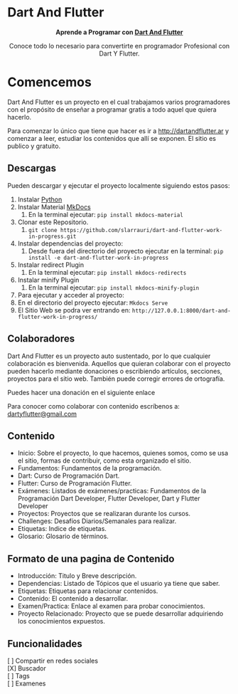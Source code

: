# Dart And Flutter

<p align="center">
  <strong>
    Aprende a Programar con
    <a href="https://www.dartandflutter.ar/">Dart And Flutter</a>
  </strong>
</p>

<p align="center">
  Conoce todo lo necesario para convertirte en programador Profesional con Dart Y Flutter. 
</p>

# Comencemos
Dart And Flutter es un proyecto en el cual trabajamos varios programadores con el propósito de enseñar a programar gratis a todo aquel que quiera hacerlo. 

Para comenzar lo único que tiene que hacer es ir a http://dartandflutter.ar y comenzar a leer, estudiar los contenidos que allí se exponen. El sitio es publico y gratuito. 

## Descargas
Pueden descargar y ejecutar el proyecto localmente siguiendo estos pasos: 

1. Instalar [Python](https://www.python.org/)  
2. Instalar Material [MkDocs](https://squidfunk.github.io/mkdocs-material/getting-started/)   
   1. En la terminal ejecutar: `pip install mkdocs-material`  
3. Clonar este Repositorio.  
   1. `git clone https://github.com/slarrauri/dart-and-flutter-work-in-progress.git`   
4. Instalar dependencias del proyecto:  
   1. Desde fuera del directorio del proyecto ejecutar en la terminal: `pip install -e dart-and-flutter-work-in-progress`  
5. Instalar redirect Plugin  
   1.  En la terminal ejecutar: `pip install mkdocs-redirects`  
6. Instalar minify Plugin  
   1.  En la terminal ejecutar: `pip install mkdocs-minify-plugin`  
7. Para ejecutar y acceder al  proyecto: 
8. En el directorio del proyecto ejecutar: `Mkdocs Serve` 
9. El Sitio Web se podra ver entrando en: `http://127.0.0.1:8000/dart-and-flutter-work-in-progress/`


## Colaboradores
Dart And Flutter es un proyecto auto sustentado, por lo que cualquier colaboración es bienvenida. 
Aquellos que quieran colaborar con el proyecto pueden hacerlo mediante donaciones o escribiendo artículos, secciones, proyectos para el sitio web. 
También puede corregir errores de ortografía. 

Puedes hacer una donación en el siguiente enlace

Para conocer como colaborar con contenido escríbenos a: dartyflutter@gmail.com 

## Contenido

- Inicio: Sobre el proyecto, lo que hacemos, quienes somos, como se usa el sitio, formas de contribuir, como esta organizado el sitio.
- Fundamentos: Fundamentos de la programación.
- Dart: Curso de Programación Dart.
- Flutter: Curso de Programación Flutter.
- Exámenes: Listados de exámenes/practicas: Fundamentos de la Programación Dart Developer, Flutter Developer, Dart y Flutter Developer
- Proyectos: Proyectos que se realizaran durante los cursos.
- Challenges: Desafíos Diarios/Semanales para realizar. 
- Etiquetas: Indice de etiquetas.
- Glosario: Glosario de términos.

## Formato de una pagina de Contenido

- Introducción: Titulo y Breve descripción.
- Dependencias: Listado de Tópicos que el usuario ya tiene que saber.
- Etiquetas: Etiquetas para relacionar contenidos.
- Contenido: El contenido a desarrollar.
- Examen/Practica: Enlace al examen para probar conocimientos.
- Proyecto Relacionado: Proyecto que se puede desarrollar adquiriendo los conocimientos expuestos.

## Funcionalidades
[ ] Compartir en redes sociales  
[X] Buscador  
[ ] Tags  
[ ] Examenes  
